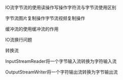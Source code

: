 IO流字节流的使用读操作写操作字符流与字节流使用区别

字节流图片复制操作字节流视频复制操作

缓冲流的使用缓冲流的作用

IO流换行问题

转换流

InputStreamReader将一个字节输入流转换为字符输入流

OutputStreamWriter将一个字符输出流转换为字节输出流

